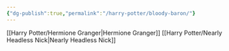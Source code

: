 ```yaml
---
{"dg-publish":true,"permalink":"/harry-potter/bloody-baron/"}
---
```


[[Harry Potter/Hermione Granger\|Hermione Granger]]
[[Harry Potter/Nearly Headless Nick\|Nearly Headless Nick]]
